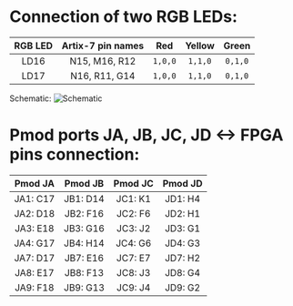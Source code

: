 # Connection of two RGB LEDs:
   | **RGB LED** | **Artix-7 pin names** | **Red** | **Yellow** | **Green** |
   | :-: | :-: | :-: | :-: | :-: |
   | LD16 | N15, M16, R12 | `1,0,0` | `1,1,0` | `0,1,0` |
   | LD17 | N16, R11, G14 | `1,0,0` | `1,1,0` | `0,1,0` |
   
   Schematic:
      ![Schematic](images/schematic.png)

# Pmod ports JA, JB, JC, JD <-> FPGA pins connection:
   | **Pmod JA** | **Pmod JB** | **Pmod JC** | **Pmod JD** |
   | :-: | :-: | :-: | :-: |
   | JA1: C17  | JB1: D14 | JC1: K1 | JD1: H4 |
   | JA2: D18  | JB2: F16 | JC2: F6 | JD2: H1 |
   | JA3: E18  | JB3: G16 | JC3: J2 | JD3: G1 |
   | JA4: G17  | JB4: H14 | JC4: G6 | JD4: G3 |
   | JA7: D17  | JB7: E16 | JC7: E7 | JD7: H2 |
   | JA8: E17  | JB8: F13 | JC8: J3 | JD8: G4 |
   | JA9: F18  | JB9: G13 | JC9: J4 | JD9: G2 |